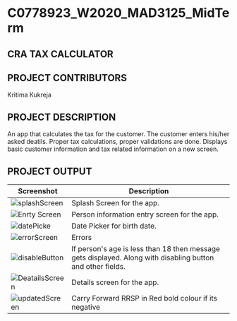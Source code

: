 # C0778923_W2020_MAD3125_MidTerm
## CRA TAX CALCULATOR

## PROJECT CONTRIBUTORS

Kritima Kukreja

## PROJECT DESCRIPTION
An app that calculates the tax for the customer. The customer enters his/her asked deatils. Proper tax calculations, proper validations are done. Displays basic customer information and tax related information on a new screen. 

## PROJECT OUTPUT
Screenshot | Description
--- | ---
<img src="https://i93.servimg.com/u/f93/18/45/29/87/splash10.png" alt="splashScreen"/> | Splash Screen for the app.
![Enrty Screen](https://j.gifs.com/r8nlY2.gif) | Person information entry screen for the app. 
<img src="https://i93.servimg.com/u/f93/18/45/29/87/datepi11.png" alt="datePicke"/> | Date Picker for birth date.
<img src="https://i.servimg.com/u/f93/18/45/29/87/errors10.png" alt="errorScreen"/> | Errors 
<img src="https://i93.servimg.com/u/f93/18/45/29/87/button10.png" alt="disableButton"/> | If person's age is less than 18 then message gets displayed. Along with disabling button and other fields.
<img src="https://i93.servimg.com/u/f93/18/45/29/87/detail18.png" alt="DeatailsScreen"/> | Details screen for the app. 
<img src="https://i93.servimg.com/u/f93/18/45/29/87/carryf10.png" alt="updatedScreen"/> | Carry Forward RRSP in Red bold colour if its negative
